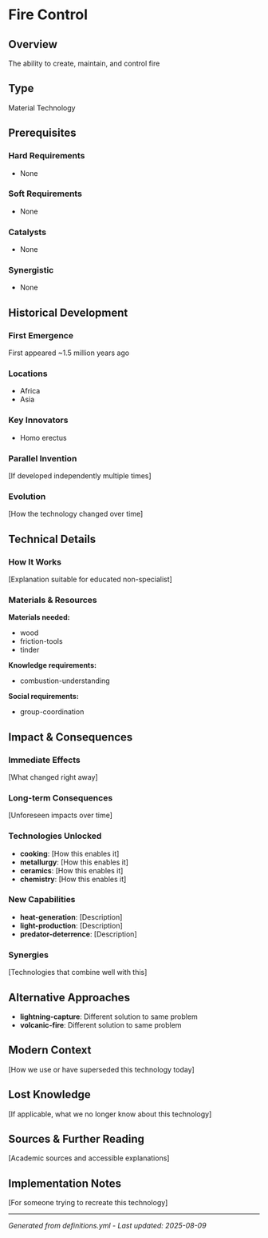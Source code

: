 # Fire Control

## Overview
The ability to create, maintain, and control fire

## Type
Material Technology

## Prerequisites

### Hard Requirements
- None

### Soft Requirements
- None

### Catalysts
- None

### Synergistic
- None

## Historical Development

### First Emergence
First appeared ~1.5 million years ago

### Locations
- Africa
- Asia

### Key Innovators
- Homo erectus

### Parallel Invention
[If developed independently multiple times]

### Evolution
[How the technology changed over time]

## Technical Details

### How It Works
[Explanation suitable for educated non-specialist]

### Materials & Resources
**Materials needed:**
- wood
- friction-tools
- tinder


**Knowledge requirements:**
- combustion-understanding


**Social requirements:**
- group-coordination

## Impact & Consequences

### Immediate Effects
[What changed right away]

### Long-term Consequences
[Unforeseen impacts over time]

### Technologies Unlocked
- **cooking**: [How this enables it]
- **metallurgy**: [How this enables it]
- **ceramics**: [How this enables it]
- **chemistry**: [How this enables it]

### New Capabilities
- **heat-generation**: [Description]
- **light-production**: [Description]
- **predator-deterrence**: [Description]

### Synergies
[Technologies that combine well with this]

## Alternative Approaches
- **lightning-capture**: Different solution to same problem
- **volcanic-fire**: Different solution to same problem

## Modern Context
[How we use or have superseded this technology today]

## Lost Knowledge
[If applicable, what we no longer know about this technology]

## Sources & Further Reading
[Academic sources and accessible explanations]

## Implementation Notes
[For someone trying to recreate this technology]

---
*Generated from definitions.yml - Last updated: 2025-08-09*
